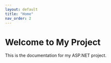 ```yaml
---
layout: default
title: "Home"
nav_order: 2
---
```


# Welcome to My Project
This is the documentation for my ASP.NET project.
